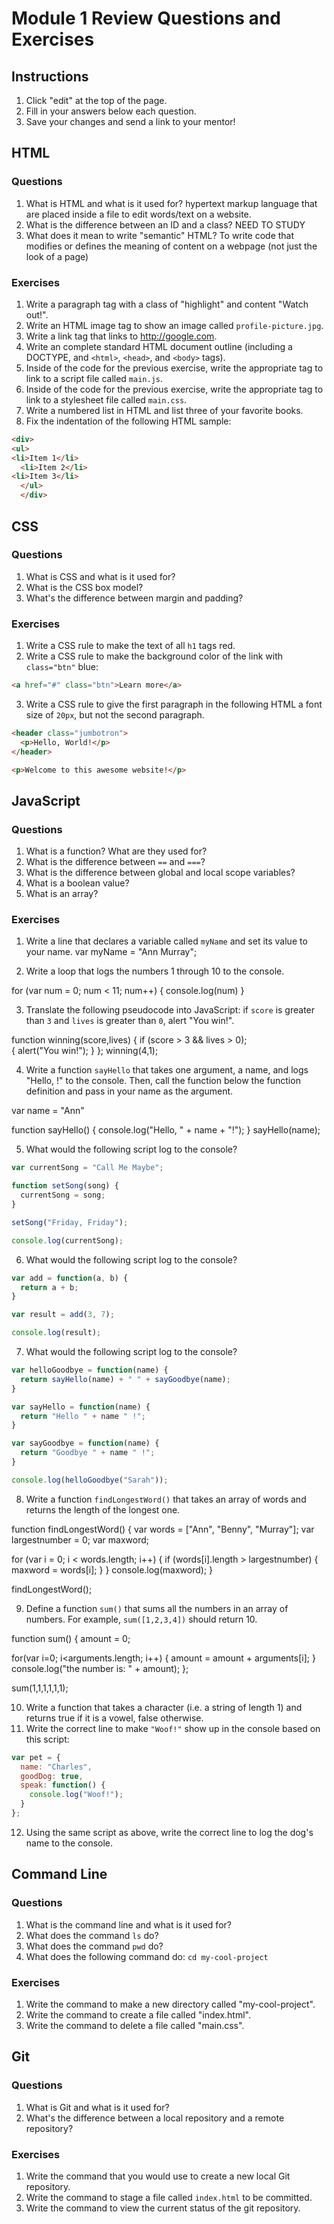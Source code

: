 # Module 1 Review Questions and Exercises

## Instructions

1. Click "edit" at the top of the page.
2. Fill in your answers below each question.
3. Save your changes and send a link to your mentor!

## HTML

### Questions

1. What is HTML and what is it used for? hypertext markup language that are placed inside a file to edit words/text on a website. 
2. What is the difference between an ID and a class?
NEED TO STUDY
3. What does it mean to write "semantic" HTML?
To write code that modifies or defines the meaning of content on a webpage (not just the look of a page)

### Exercises

1. Write a paragraph tag with a class of "highlight" and content "Watch out!".
2. Write an HTML image tag to show an image called `profile-picture.jpg`.
3. Write a link tag that links to http://google.com.
5. Write an complete standard HTML document outline (including a DOCTYPE, and `<html>`, `<head>`, and `<body>` tags).
6. Inside of the code for the previous exercise, write the appropriate tag to link to a script file called `main.js`.
7. Inside of the code for the previous exercise, write the appropriate tag to link to a stylesheet file called `main.css`.
8. Write a numbered list in HTML and list three of your favorite books.
9. Fix the indentation of the following HTML sample:

  ```html
  <div>
  <ul>
  <li>Item 1</li>
    <li>Item 2</li>
  <li>Item 3</li>
    </ul>
    </div>
  ```

## CSS

### Questions

1. What is CSS and what is it used for?
2. What is the CSS box model?
3. What's the difference between margin and padding?

### Exercises

1. Write a CSS rule to make the text of all `h1` tags red.
2. Write a CSS rule to make the background color of the link with `class="btn"` blue:

  ```html
  <a href="#" class="btn">Learn more</a>
  ```

3. Write a CSS rule to give the first paragraph in the following HTML a font size of `20px`, but not the second paragraph.

  ```html
  <header class="jumbotron">
    <p>Hello, World!</p>
  </header>

  <p>Welcome to this awesome website!</p>
  ```

## JavaScript

### Questions

1. What is a function? What are they used for?
2. What is the difference between `==` and `===`?
3. What is the difference between global and local scope variables?
4. What is a boolean value?
5. What is an array?

### Exercises

1. Write a line that declares a variable called `myName` and set its value to your name.
var myName = "Ann Murray";

2. Write a loop that logs the numbers 1 through 10 to the console.

for (var num = 0; num < 11; num++) 
{
console.log(num)
}

3. Translate the following pseudocode into JavaScript: if `score` is greater than `3` and `lives` is greater than `0`, alert "You win!".

function winning(score,lives)
{
  if (score > 3 && lives > 0);  
  { 
    alert("You win!"); 
  }
};
winning(4,1);

4. Write a function `sayHello` that takes one argument, a name, and logs "Hello, <name>!" to the console. Then, call the function below the function definition and pass in your name as the argument.

var name = "Ann"

function sayHello() 
{
  console.log("Hello, " + name + "!");
}
sayHello(name);

5. What would the following script log to the console?

  ```javascript
  var currentSong = "Call Me Maybe";

  function setSong(song) {
    currentSong = song;
  }

  setSong("Friday, Friday");

  console.log(currentSong);
  ```

6. What would the following script log to the console?

  ```javascript
  var add = function(a, b) {
    return a + b;
  }

  var result = add(3, 7);

  console.log(result);
  ```

7. What would the following script log to the console?

  ```javascript
  var helloGoodbye = function(name) {
    return sayHello(name) + " " + sayGoodbye(name);
  }

  var sayHello = function(name) {
    return "Hello " + name " !";
  }

  var sayGoodbye = function(name) {
    return "Goodbye " + name " !";
  }

  console.log(helloGoodbye("Sarah"));
  ```

8. Write a function `findLongestWord()` that takes an array of words and returns the length of the longest one.

function findLongestWord()
{
  var words = ["Ann", "Benny", "Murray"];
  var largestnumber = 0;
  var maxword; 
  
  for (var i = 0; i < words.length; i++) 
  {
    if (words[i].length > largestnumber) 
    {
    maxword = words[i];
    } 
  }
   console.log(maxword);
}

findLongestWord();

9. Define a function `sum()` that sums all the numbers in an array of numbers. For example, `sum([1,2,3,4])` should return 10.

function sum()
{
  amount = 0;
  
 for(var i=0; i<arguments.length; i++)
    {
      amount = amount + arguments[i];
    }
  console.log("the number is: " + amount);
};

sum(1,1,1,1,1,1);

10. Write a function that takes a character (i.e. a string of length 1) and returns true if it is a vowel, false otherwise.
11. Write the correct line to make `"Woof!"` show up in the console based on this script:

  ```javascript
  var pet = {
    name: "Charles",
    goodDog: true,
    speak: function() {
      console.log("Woof!");
    }
  };
  ```

12. Using the same script as above, write the correct line to log the dog's name to the console.

## Command Line

### Questions

1. What is the command line and what is it used for?
2. What does the command `ls` do?
3. What does the command `pwd` do?
4. What does the following command do: `cd my-cool-project`

### Exercises

1. Write the command to make a new directory called "my-cool-project".
2. Write the command to create a file called "index.html".
3. Write the command to delete a file called "main.css".

## Git

### Questions

1. What is Git and what is it used for?
2. What's the difference between a local repository and a remote repository?

### Exercises

1. Write the command that you would use to create a new local Git repository.
2. Write the command to stage a file called `index.html` to be committed.
3. Write the command to view the current status of the git repository.
